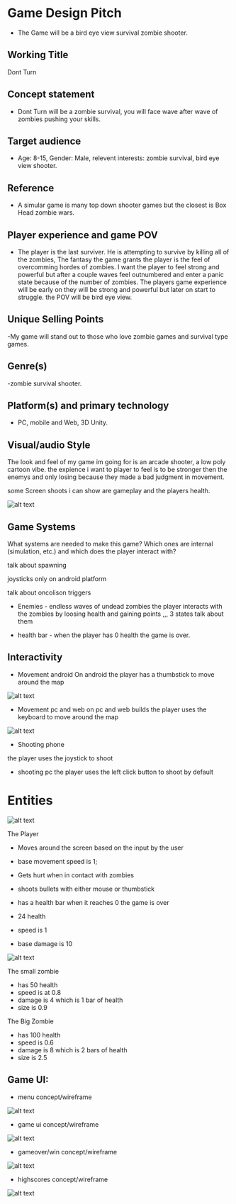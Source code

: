 # Game Design Pitch
- The Game will be a bird eye view survival zombie shooter.
 
## Working Title
Dont Turn

## Concept statement  
- Dont Turn will be a zombie survival, you will face wave after wave of zombies pushing your skills.

## Target audience  
- Age: 8-15, Gender: Male, relevent interests: zombie survival, bird eye view shooter. 

## Reference
- A simular game is many top down shooter games but the closest is Box Head zombie wars.

## Player experience and game POV 
 
- The player is the last surviver. He is attempting to survive by killing all of the zombies, The fantasy the game grants the player is the feel of overcomming hordes of zombies. 
I want the player to feel strong and powerful but after a couple waves feel outnumbered and enter a panic state because of the number of zombies. 
The players game experience will be early on they will be strong and powerful but later on start to struggle. the POV will be bird eye view.

## Unique Selling Points

-My game will stand out to those who love zombie games and survival type games.

## Genre(s) 

-zombie survival shooter.

## Platform(s) and primary technology 

- PC, mobile and Web, 3D Unity.

## Visual/audio Style 
The look and feel of my game im going for is an arcade shooter, a low poly cartoon vibe.
the expience i want to player to feel is to be stronger then the enemys and only losing because they made a bad judgment in movement.

some Screen shoots i can show are gameplay and the players health.

![alt text](./images/Health.png "Logo Title Health 3")

## Game Systems
What systems are needed to make this game? Which ones are internal (simulation, etc.) and which does the player interact with? 

talk about spawning

joysticks only on android platform

talk about oncolison triggers



- Enemies - endless waves of undead zombies the player interacts with the zombies by loosing health and gaining points ,,, 3 states talk about them

- health bar - when the player has 0 health the game is over. 

## Interactivity

- Movement android
On android the player has a thumbstick to move around the map 

![alt text](./images/Thumbstick.png "Menu Text 5")

- Movement pc and web
on pc and web builds the player uses the keyboard to move around the map

![alt text](./images/wasd.png "Menu Text 5")

- Shooting phone

the player uses the joystick to shoot

- shooting pc
the player uses the left click button to shoot by default

# Entities

![alt text](./images/player.png "Logo Title Text 1")

 The Player
  - Moves around the screen based on the input by the user
  - base movement speed is 1;
  - Gets hurt when in contact with zombies
  - shoots bullets with either mouse or thumbstick
  - has a health bar when it reaches 0 the game is over

  - 24 health
  - speed is 1
  - base damage is 10
 
![alt text](./images/GamePlay.png "Logo Title Text 1")

 The small zombie
 - has 50 health
 - speed is at 0.8
 - damage is 4 which is 1 bar of health
 - size is 0.9

The Big Zombie
- has 100 health
- speed is 0.6
- damage is 8 which is 2 bars of health
- size is 2.5


## Game UI:
- menu concept/wireframe

![alt text](./images/Menu.png "Menu Text 5")

- game ui concept/wireframe

![alt text](./images/GameUI.png "gameUI Text 2")

- gameover/win concept/wireframe

![alt text](./images/WinScreen.png "winscreen Text 6")

- highscores concept/wireframe

![alt text](./images/HighScore.png "highscore Text 4")





